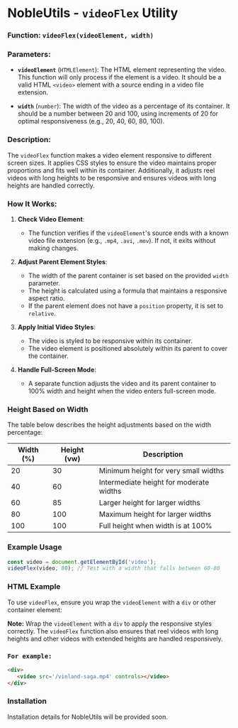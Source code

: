 # NobleUtils - `videoFlex` Utility

### Function: `videoFlex(videoElement, width)`

### Parameters:

- **`videoElement`** (`HTMLElement`): The HTML element representing the video. This function will only process if the element is a video. It should be a valid HTML `<video>` element with a source ending in a video file extension.
  
- **`width`** (`number`): The width of the video as a percentage of its container. It should be a number between 20 and 100, using increments of 20 for optimal responsiveness (e.g., 20, 40, 60, 80, 100).

### Description:

The `videoFlex` function makes a video element responsive to different screen sizes. It applies CSS styles to ensure the video maintains proper proportions and fits well within its container. Additionally, it adjusts reel videos with long heights to be responsive and ensures videos with long heights are handled correctly.

### How It Works:

1. **Check Video Element**:
   - The function verifies if the `videoElement`'s source ends with a known video file extension (e.g., `.mp4`, `.avi`, `.mov`). If not, it exits without making changes.

2. **Adjust Parent Element Styles**:
   - The width of the parent container is set based on the provided `width` parameter.
   - The height is calculated using a formula that maintains a responsive aspect ratio.
   - If the parent element does not have a `position` property, it is set to `relative`.

3. **Apply Initial Video Styles**:
   - The video is styled to be responsive within its container.
   - The video element is positioned absolutely within its parent to cover the container.

4. **Handle Full-Screen Mode**:
   - A separate function adjusts the video and its parent container to 100% width and height when the video enters full-screen mode.

### Height Based on Width

The table below describes the height adjustments based on the width percentage:

| Width (%) | Height (vw) | Description                                 |
|-----------|-------------|---------------------------------------------|
| 20        | 30          | Minimum height for very small widths        |
| 40        | 60          | Intermediate height for moderate widths     |
| 60        | 85          | Larger height for larger widths             |
| 80        | 100         | Maximum height for larger widths            |
| 100       | 100         | Full height when width is at 100%           |

### Example Usage

```javascript
const video = document.getElementById('video');
videoFlex(video, 80); // Test with a width that falls between 60-80
```

### HTML Example

To use `videoFlex`, ensure you wrap the `videoElement` with a `div` or other container element:



**Note:** Wrap the `videoElement` with a `div` to apply the responsive styles correctly. The `videoFlex` function also ensures that reel videos with long heights and other videos with extended heights are handled responsively.

### `For example:`

```html
<div>
   <video src='/vinland-saga.mp4' controls></video>
</div>
```

### Installation

Installation details for NobleUtils will be provided soon. 